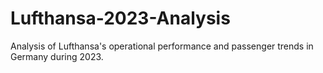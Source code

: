 # Lufthansa-2023-Analysis
Analysis of Lufthansa's operational performance and passenger trends in Germany during 2023.
